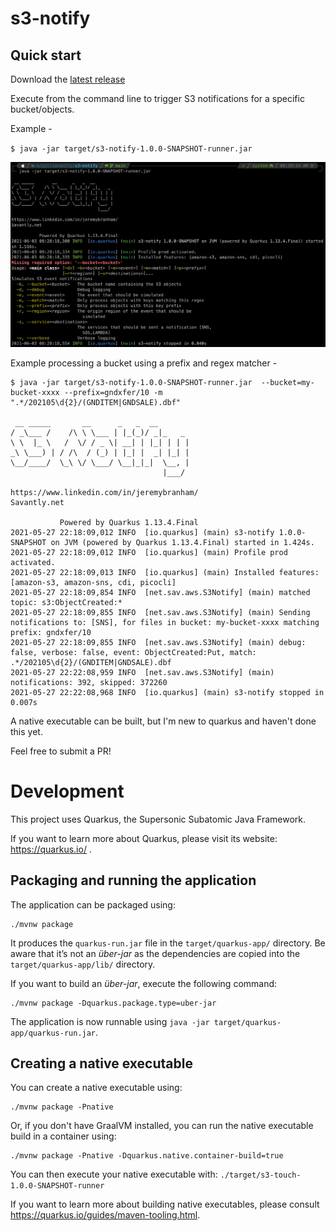 # s3-notify


## Quick start

Download the [latest release](https://github.com/savantly-net/s3-notify/releases)  

Execute from the command line to trigger S3 notifications for a specific bucket/objects.  

Example -  

`$ java -jar target/s3-notify-1.0.0-SNAPSHOT-runner.jar   `

![running it](./docs/example.png)                                                                                                                                                    


Example processing a bucket using a prefix and regex matcher -  

```
$ java -jar target/s3-notify-1.0.0-SNAPSHOT-runner.jar  --bucket=my-bucket-xxxx --prefix=gndxfer/10 -m ".*/202105\d{2}/(GNDITEM|GNDSALE).dbf"                                         

 __ _____       __      _   _  __
/ _\___ /    /\ \ \___ | |_(_)/ _|_   _
\ \  |_ \   /  \/ / _ \| __| | |_| | | |
_\ \___) | / /\  / (_) | |_| |  _| |_| |
\__/____/  \_\ \/ \___/ \__|_|_|  \__, |
                                  |___/

https://www.linkedin.com/in/jeremybranham/
Savantly.net

           Powered by Quarkus 1.13.4.Final
2021-05-27 22:18:09,012 INFO  [io.quarkus] (main) s3-notify 1.0.0-SNAPSHOT on JVM (powered by Quarkus 1.13.4.Final) started in 1.424s.
2021-05-27 22:18:09,012 INFO  [io.quarkus] (main) Profile prod activated.
2021-05-27 22:18:09,013 INFO  [io.quarkus] (main) Installed features: [amazon-s3, amazon-sns, cdi, picocli]
2021-05-27 22:18:09,854 INFO  [net.sav.aws.S3Notify] (main) matched topic: s3:ObjectCreated:*
2021-05-27 22:18:09,855 INFO  [net.sav.aws.S3Notify] (main) Sending notifications to: [SNS], for files in bucket: my-bucket-xxxx matching prefix: gndxfer/10
2021-05-27 22:18:09,855 INFO  [net.sav.aws.S3Notify] (main) debug: false, verbose: false, event: ObjectCreated:Put, match: .*/202105\d{2}/(GNDITEM|GNDSALE).dbf
2021-05-27 22:22:08,959 INFO  [net.sav.aws.S3Notify] (main) notifications: 392, skipped: 372260
2021-05-27 22:22:08,968 INFO  [io.quarkus] (main) s3-notify stopped in 0.007s
```


A native executable can be built, but I'm new to quarkus and haven't done this yet.  

Feel free to submit a PR!  



# Development

This project uses Quarkus, the Supersonic Subatomic Java Framework.

If you want to learn more about Quarkus, please visit its website: https://quarkus.io/ .


## Packaging and running the application

The application can be packaged using:
```shell script
./mvnw package
```
It produces the `quarkus-run.jar` file in the `target/quarkus-app/` directory.
Be aware that it’s not an _über-jar_ as the dependencies are copied into the `target/quarkus-app/lib/` directory.

If you want to build an _über-jar_, execute the following command:
```shell script
./mvnw package -Dquarkus.package.type=uber-jar
```

The application is now runnable using `java -jar target/quarkus-app/quarkus-run.jar`.

## Creating a native executable

You can create a native executable using: 
```shell script
./mvnw package -Pnative
```

Or, if you don't have GraalVM installed, you can run the native executable build in a container using: 
```shell script
./mvnw package -Pnative -Dquarkus.native.container-build=true
```

You can then execute your native executable with: `./target/s3-touch-1.0.0-SNAPSHOT-runner`

If you want to learn more about building native executables, please consult https://quarkus.io/guides/maven-tooling.html.

